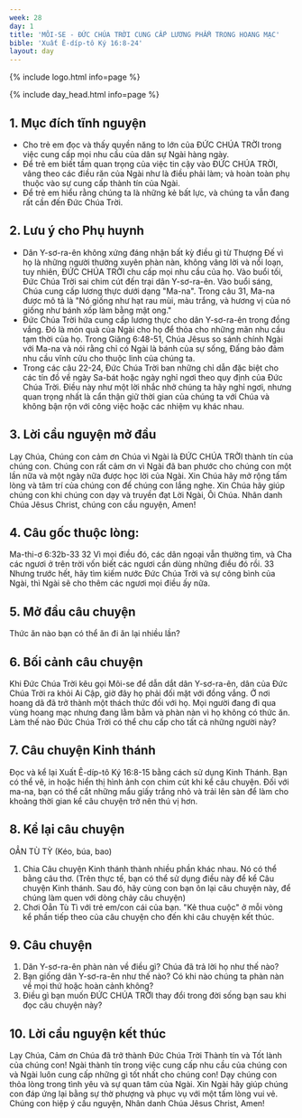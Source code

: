 ```yaml
---
week: 28
day: 1
title: 'MÔI-SE - ĐỨC CHÚA TRỜI CUNG CẤP LƯƠNG PHẨM TRONG HOANG MẠC'
bible: 'Xuất Ê-díp-tô Ký 16:8-24'
layout: day
---
```



{% include logo.html info=page %}

{% include day_head.html info=page %}

## 1. Mục đích tĩnh nguyện
- Cho trẻ em đọc và thấy quyền năng to lớn của ĐỨC CHÚA TRỜI trong việc cung cấp mọi nhu cầu của dân sự Ngài hàng ngày.
- Để trẻ em biết tầm quan trọng của việc tin cậy vào ĐỨC CHÚA TRỜI, vâng theo các điều răn của Ngài như là điều phải làm; và hoàn toàn phụ thuộc vào sự cung cấp thành tín của Ngài.
- Để trẻ em hiểu rằng chúng ta là những kẻ bất lực, và chúng ta vẫn đang rất cần đến Đức Chúa Trời.

## 2. Lưu ý cho Phụ huynh
- Dân Y-sơ-ra-ên không xứng đáng nhận bất kỳ điều gì từ Thượng Đế vì họ là những người thường xuyên phàn nàn, không vâng lời và nổi loạn, tuy nhiên, ĐỨC CHÚA TRỜI chu cấp mọi nhu cầu của họ. Vào buổi tối, Đức Chúa Trời sai chim cút đến trại dân Y-sơ-ra-ên. Vào buổi sáng, Chúa cung cấp lương thực dưới dạng "Ma-na". Trong câu 31, Ma-na được mô tả là "Nó giống như hạt rau mùi, màu trắng, và hương vị của nó giống như bánh xốp làm bằng mật ong."
- Đức Chúa Trời hứa cung cấp lương thực cho dân Y-sơ-ra-ên trong đồng vắng. Đó là món quà của Ngài cho họ để thỏa cho những mãn nhu cầu tạm thời của họ. Trong Giăng 6:48-51, Chúa Jêsus so sánh chính Ngài với Ma-na và nói rằng chỉ có Ngài là bánh của sự sống, Đấng bảo đảm nhu cầu vĩnh cửu cho thuộc linh của chúng ta.
- Trong các câu 22-24, Đức Chúa Trời ban những chỉ dẫn đặc biệt cho các tín đồ về ngày Sa-bát hoặc ngày nghỉ ngơi theo quy định của Đức Chúa Trời. Điều này như một lời nhắc nhở chúng ta hãy nghỉ ngơi, nhưng quan trọng nhất là cẩn thận giữ thời gian của chúng ta với Chúa và không bận rộn với công việc hoặc các nhiệm vụ khác nhau.

## 3. Lời cầu nguyện mở đầu
 Lạy Chúa, Chúng con cảm ơn Chúa vì Ngài là ĐỨC CHÚA TRỜI thành tín của chúng con. Chúng con rất cảm ơn vì Ngài đã ban phước cho chúng con một lần nữa và một ngày nữa được học lời của Ngài. Xin Chúa hãy mở rộng tấm lòng và tâm trí của chúng con để chúng con lắng nghe. Xin Chúa hãy giúp chúng con khi chúng con dạy và truyền đạt Lời Ngài, Ôi Chúa. Nhân danh Chúa Jêsus Christ, chúng con cầu nguyện, Amen!


## 4. Câu gốc thuộc lòng:
 Ma-thi-ơ 6:32b-33
32 Vì mọi điều đó, các dân ngoại vẫn thường tìm, và Cha các ngươi ở trên trời vốn biết các ngươi cần dùng những điều đó rồi. 33 Nhưng trước hết, hãy tìm kiếm nước Đức Chúa Trời và sự công bình của Ngài, thì Ngài sẽ cho thêm các ngươi mọi điều ấy nữa.

## 5. Mở đầu câu chuyện
Thức ăn nào bạn có thể ăn đi ăn lại nhiều lần?


## 6. Bối cảnh câu chuyện
Khi Đức Chúa Trời kêu gọi Môi-se để dẫn dắt dân Y-sơ-ra-ên, dân của Đức Chúa Trời ra khỏi Ai Cập, giờ đây họ phải đối mặt với đồng vắng. Ở nơi hoang dã đã trở thành một thách thức đối với họ. Mọi người đang đi qua vùng hoang mạc nhưng đang lằm bằm và phàn nàn vì họ không có thức ăn. Làm thế nào Đức Chúa Trời có thể chu cấp cho tất cả những người này?


## 7. Câu chuyện Kinh thánh
 Đọc và kể lại Xuất Ê-díp-tô Ký 16:8-15 bằng cách sử dụng Kinh Thánh. Bạn có thể vẽ, in hoặc hiển thị hình ảnh con chim cút khi kể câu chuyện. Đối với ma-na, bạn có thể cắt những mẩu giấy trắng nhỏ và trải lên sàn để làm cho khoảng thời gian kể câu chuyện trở nên thú vị hơn.

## 8. Kể lại câu chuyện
OẲN TÙ TỲ (Kéo, búa, bao)
1. Chia Câu chuyện Kinh thánh thành nhiều phần khác nhau. Nó có thể bằng câu thơ. (Trên thực tế, bạn có thể sử dụng điều này để kể Câu chuyện Kinh thánh. Sau đó, hãy cùng con bạn ôn lại câu chuyện này, để chúng làm quen với dòng chảy câu chuyện)
2. Chơi Oẳn Tù Tì với trẻ em/con cái của bạn. "Kẻ thua cuộc" ở mỗi vòng kể phần tiếp theo của câu chuyện cho đến khi câu chuyện kết thúc.

## 9. Câu chuyện
1. Dân Y-sơ-ra-ên phàn nàn về điều gì? Chúa đã trả lời họ như thế nào?
2. Bạn giống dân Y-sơ-ra-ên như thế nào? Có khi nào chúng ta phàn nàn về mọi thứ hoặc hoàn cảnh không?
3. Điều gì bạn muốn ĐỨC CHÚA TRỜI thay đổi trong đời sống bạn sau khi đọc câu chuyện này?

## 10. Lời cầu nguyện kết thúc
Lạy Chúa, Cảm ơn Chúa đã trở thành Đức Chúa Trời Thành tín và Tốt lành của chúng con! Ngài thành tín trong việc cung cấp nhu cầu của chúng con và Ngài luôn cung cấp những gì tốt nhất cho chúng con! Dạy chúng con thỏa lòng trong tình yêu và sự quan tâm của Ngài. Xin Ngài hãy giúp chúng con đáp ứng lại bằng sự thờ phượng và phục vụ với một tấm lòng vui vẻ. Chúng con hiệp ý cầu nguyện, Nhân danh Chúa Jêsus Christ, Amen!
